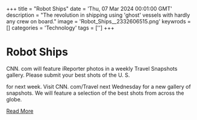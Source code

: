 +++
title = "Robot Ships"
date = 'Thu, 07 Mar 2024 00:01:00 GMT'
description = "The revolution in shipping using 'ghost' vessels with hardly any crew on board."
image = 'Robot_Ships__2332606515.png'
keywrods =  []
categories = 'Technology'
tags = ['']
+++

# Robot Ships

CNN.
com will feature iReporter photos in a weekly Travel Snapshots gallery.
Please submit your best shots of the U.
S.

for next week.
Visit CNN.
com/Travel next Wednesday for a new gallery of snapshots.
We will feature a selection of the best shots from across the globe.


[Read More](https://www.bbc.co.uk/iplayer/episode/m001xg5d)
